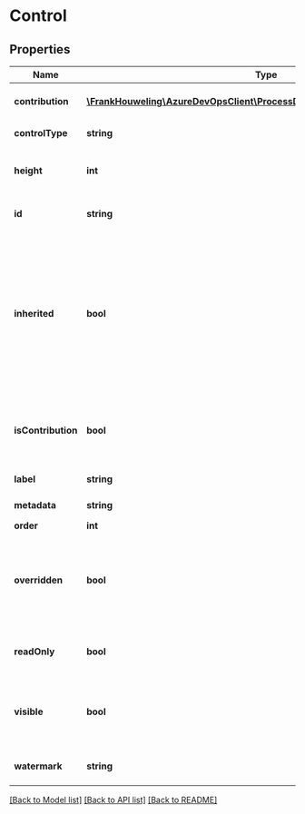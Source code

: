 # Control

## Properties
Name | Type | Description | Notes
------------ | ------------- | ------------- | -------------
**contribution** | [**\FrankHouweling\AzureDevOpsClient\ProcessDefinitions\Model\WitContribution**](WitContribution.md) | Contribution for the control. | [optional] 
**controlType** | **string** | Type of the control. | [optional] 
**height** | **int** | Height of the control, for html controls. | [optional] 
**id** | **string** | The id for the layout node. | [optional] 
**inherited** | **bool** | A value indicating whether this layout node has been inherited from a parent layout.  This is expected to only be only set by the combiner. | [optional] 
**isContribution** | **bool** | A value indicating if the layout node is contribution or not. | [optional] 
**label** | **string** | Label for the field | [optional] 
**metadata** | **string** | Inner text of the control. | [optional] 
**order** | **int** |  | [optional] 
**overridden** | **bool** | A value indicating whether this layout node has been overridden by a child layout. | [optional] 
**readOnly** | **bool** | A value indicating if the control is readonly. | [optional] 
**visible** | **bool** | A value indicating if the control should be hidden or not. | [optional] 
**watermark** | **string** | Watermark text for the textbox. | [optional] 

[[Back to Model list]](../README.md#documentation-for-models) [[Back to API list]](../README.md#documentation-for-api-endpoints) [[Back to README]](../README.md)


